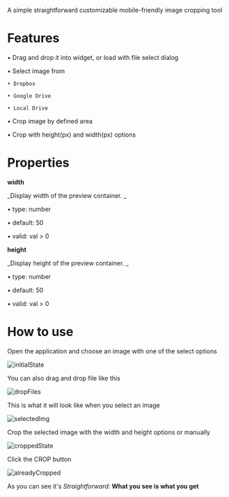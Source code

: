 A simple straightforward customizable mobile-friendly image cropping tool

# Features
• Drag and drop it into widget, or load with file select dialog

  • Select image from 
  
    • Dropbox
    
    • Google Drive
    
    • Local Drive
    
• Crop image by defined area

• Crop with height(px) and width(px) options

# Properties

**width**

_Display width of the preview container.
_

• type: number

• default: 50

• valid: val > 0


**height**

_Display height of the preview container.
_

• type: number

• default: 50

• valid: val > 0


# How to use

Open the application and choose an image with one of the select options

![initialState](https://user-images.githubusercontent.com/86877899/189430284-4f071a07-8cca-42d7-a655-7ec370cd51ba.png)

You can also drag and drop file like this

![dropFiles](https://user-images.githubusercontent.com/86877899/189430447-ef372c4b-ef1e-425a-8081-3429c40f1022.png)

This is what it will look like when you select an image

![selectedImg](https://user-images.githubusercontent.com/86877899/189430663-20ced2e9-ae9b-43ae-9ef0-8c4af2f90c6a.png)

Crop the selected image with the width and height options or manually

![croppedState](https://user-images.githubusercontent.com/86877899/189430750-47c85359-9056-4d88-be4e-c5f0d87446cf.png)

Click the CROP button

![alreadyCropped](https://user-images.githubusercontent.com/86877899/189430863-8133b79e-599c-4a03-b888-1b8b9ee945e9.png)


As you can see it's _Straightforward_: **What you see is what you get**

